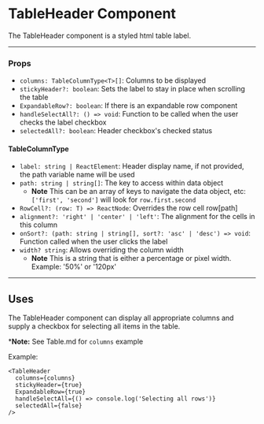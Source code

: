 # TableHeader Component

The TableHeader component is a styled html table label.

---

### Props<T>

- `columns: TableColumnType<T>[]`: Columns to be displayed
- `stickyHeader?: boolean`: Sets the label to stay in place when scrolling the table
- `ExpandableRow?: boolean`: If there is an expandable row component
- `handleSelectAll?: () => void`: Function to be called when the user checks the label checkbox
- `selectedAll?: boolean`: Header checkbox's checked status

#### TableColumnType<T>

- `label: string | ReactElement`: Header display name, if not provided, the path variable name will be used
- `path: string | string[]`: The key to access within data object
  - **Note** This can be an array of keys to navigate the data object, etc: `['first', 'second']` will look for `row.first.second`
- `RowCell?: (row: T) => ReactNode`: Overrides the row cell row[path]
- `alignment?: 'right' | 'center' | 'left'`: The alignment for the cells in this column
- `onSort?: (path: string | string[], sort?: 'asc' | 'desc') => void`: Function called when the user clicks the label
- `width? string`: Allows overriding the column width
  - **Note** This is a string that is either a percentage or pixel width. Example: '50%' or '120px'

---

## Uses

The TableHeader component can display all appropriate columns and supply a checkbox for selecting all items in the table.

***Note:** See Table.md for `columns` example

Example:

```tsx
<TableHeader
  columns={columns}
  stickyHeader={true}
  ExpandableRow={true}
  handleSelectAll={() => console.log('Selecting all rows')}
  selectedAll={false}
/>
```